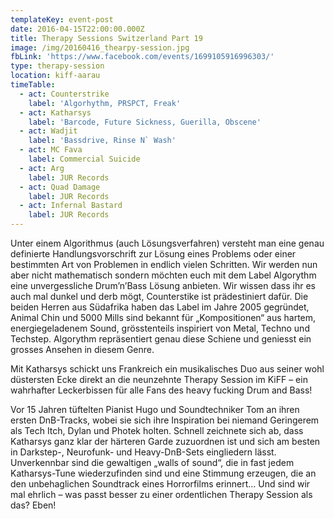 ```yaml
---
templateKey: event-post
date: 2016-04-15T22:00:00.000Z
title: Therapy Sessions Switzerland Part 19
image: /img/20160416_thearpy-session.jpg
fbLink: 'https://www.facebook.com/events/1699105916996303/'
type: therapy-session
location: kiff-aarau
timeTable:
  - act: Counterstrike
    label: 'Algorhythm, PRSPCT, Freak'
  - act: Katharsys
    label: 'Barcode, Future Sickness, Guerilla, Obscene'
  - act: Wadjit
    label: 'Bassdrive, Rinse N` Wash'
  - act: MC Fava
    label: Commercial Suicide
  - act: Arg
    label: JUR Records
  - act: Quad Damage
    label: JUR Records
  - act: Infernal Bastard
    label: JUR Records
---
```

Unter einem Algorithmus (auch Lösungsverfahren) versteht man eine genau definierte Handlungsvorschrift zur Lösung eines Problems oder einer bestimmten Art von Problemen in endlich vielen Schritten. Wir werden nun aber nicht mathematisch sondern möchten euch mit dem Label Algorythm eine unvergessliche Drum’n’Bass Lösung anbieten. Wir wissen dass ihr es auch mal dunkel und derb mögt, Counterstike ist prädestiniert dafür. Die beiden Herren aus Südafrika haben das Label im Jahre 2005 gegründet, Animal Chin und 5000 Mills sind bekannt für „Kompositionen“ aus hartem, energiegeladenem Sound, grösstenteils inspiriert von Metal, Techno und Techstep. Algorythm repräsentiert genau diese Schiene und geniesst ein grosses Ansehen in diesem Genre.

Mit Katharsys schickt uns Frankreich ein musikalisches Duo aus seiner wohl düstersten Ecke direkt an die neunzehnte Therapy Session im KiFF – ein wahrhafter Leckerbissen für alle Fans des heavy fucking Drum and Bass!

Vor 15 Jahren tüftelten Pianist Hugo und Soundtechniker Tom an ihren ersten DnB-Tracks, wobei sie sich ihre Inspiration bei niemand Geringerem als Tech Itch, Dylan und Photek holten. Schnell zeichnete sich ab, dass Katharsys ganz klar der härteren Garde zuzuordnen ist und sich am besten in Darkstep-, Neurofunk- und Heavy-DnB-Sets eingliedern lässt. Unverkennbar sind die gewaltigen „walls of sound“, die in fast jedem Katharsys-Tune wiederzufinden sind und eine Stimmung erzeugen, die an den unbehaglichen Soundtrack eines Horrorfilms erinnert... Und sind wir mal ehrlich – was passt besser zu einer ordentlichen Therapy Session als das? Eben!
